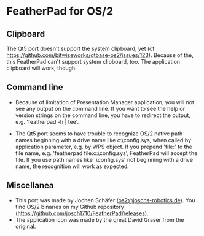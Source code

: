 # FeatherPad for OS/2

## Clipboard
The Qt5 port doesn't support the system clipboard, yet 
(cf https://github.com/bitwiseworks/qtbase-os2/issues/123).
Because of the, this FeatherPad can't support system clipboard, too.
The application clipboard will work, though. 

## Command line
* Because of limitation of Presentation Manager application, you will not see
any output on the command line. If you want to see the help or version strings
on the command line, you have to redirect the output, e.g. 'featherpad -h | tee'.

* The Qt5 port seems to have trouble to recognize OS/2 native path names beginning
with a drive name like c:\config.sys, when called by application parameter, 
e.g. by WPS object.
If you prepend 'file:' to the file name, e.g. 'featherpad file:c:\config.sys', 
FeatherPad will accept the file.
If you use path names like '\config.sys' not beginning with a drive name, the recognition
will work as expected.

## Miscellanea
* This port was made by Jochen Schäfer (os2@joschs-robotics.de). You find OS/2 binaries
 on my Github repository (https://github.com/josch1710/FeatherPad/releases).
* The application icon was made by the great David Graser from the original.

